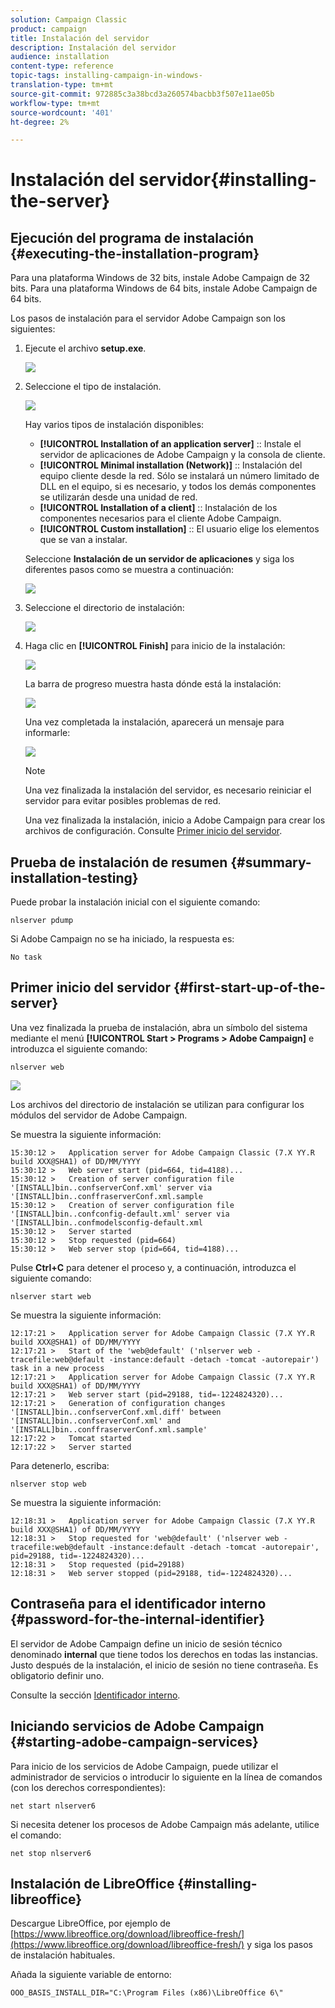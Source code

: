 ```yaml
---
solution: Campaign Classic
product: campaign
title: Instalación del servidor
description: Instalación del servidor
audience: installation
content-type: reference
topic-tags: installing-campaign-in-windows-
translation-type: tm+mt
source-git-commit: 972885c3a38bcd3a260574bacbb3f507e11ae05b
workflow-type: tm+mt
source-wordcount: '401'
ht-degree: 2%

---
```



# Instalación del servidor{#installing-the-server}

## Ejecución del programa de instalación {#executing-the-installation-program}

Para una plataforma Windows de 32 bits, instale Adobe Campaign de 32 bits. Para una plataforma Windows de 64 bits, instale Adobe Campaign de 64 bits.

Los pasos de instalación para el servidor Adobe Campaign son los siguientes:

1. Ejecute el archivo **setup.exe**.

   ![](assets/s_ncs_install_installer_01.png)

1. Seleccione el tipo de instalación.

   ![](assets/s_ncs_install_installer_01a.png)

   Hay varios tipos de instalación disponibles:

   * **[!UICONTROL Installation of an application server]** :: Instale el servidor de aplicaciones de Adobe Campaign y la consola de cliente.
   * **[!UICONTROL Minimal installation (Network)]** :: Instalación del equipo cliente desde la red. Sólo se instalará un número limitado de DLL en el equipo, si es necesario, y todos los demás componentes se utilizarán desde una unidad de red.
   * **[!UICONTROL Installation of a client]** :: Instalación de los componentes necesarios para el cliente Adobe Campaign.
   * **[!UICONTROL Custom installation]** :: El usuario elige los elementos que se van a instalar.

   Seleccione **Instalación de un servidor de aplicaciones** y siga los diferentes pasos como se muestra a continuación:

   ![](assets/s_ncs_install_installer_02.png)

1. Seleccione el directorio de instalación:

   ![](assets/s_ncs_install_installer_03.png)

1. Haga clic en **[!UICONTROL Finish]** para inicio de la instalación:

   ![](assets/s_ncs_install_installer_04.png)

   La barra de progreso muestra hasta dónde está la instalación:

   ![](assets/s_ncs_install_installer_05.png)

   Una vez completada la instalación, aparecerá un mensaje para informarle:

   ![](assets/s_ncs_install_installer_06.png)

   >[!NOTE]
   >
   >Una vez finalizada la instalación del servidor, es necesario reiniciar el servidor para evitar posibles problemas de red.

   Una vez finalizada la instalación, inicio a Adobe Campaign para crear los archivos de configuración. Consulte [Primer inicio del servidor](#first-start-up-of-the-server).

## Prueba de instalación de resumen {#summary-installation-testing}

Puede probar la instalación inicial con el siguiente comando:

```
nlserver pdump
```

Si Adobe Campaign no se ha iniciado, la respuesta es:

```
No task
```

## Primer inicio del servidor {#first-start-up-of-the-server}

Una vez finalizada la prueba de instalación, abra un símbolo del sistema mediante el menú **[!UICONTROL Start > Programs > Adobe Campaign]** e introduzca el siguiente comando:

```
nlserver web
```

![](assets/s_ncs_install_cmd_nlserverweb.png)

Los archivos del directorio de instalación se utilizan para configurar los módulos del servidor de Adobe Campaign.

Se muestra la siguiente información:

```
15:30:12 >   Application server for Adobe Campaign Classic (7.X YY.R build XXX@SHA1) of DD/MM/YYYY
15:30:12 >   Web server start (pid=664, tid=4188)...
15:30:12 >   Creation of server configuration file '[INSTALL]bin..confserverConf.xml' server via '[INSTALL]bin..conffraserverConf.xml.sample
15:30:12 >   Creation of server configuration file '[INSTALL]bin..confconfig-default.xml' server via '[INSTALL]bin..confmodelsconfig-default.xml
15:30:12 >   Server started
15:30:12 >   Stop requested (pid=664)
15:30:12 >   Web server stop (pid=664, tid=4188)...
```

Pulse **Ctrl+C** para detener el proceso y, a continuación, introduzca el siguiente comando:

```
nlserver start web
```

Se muestra la siguiente información:

```
12:17:21 >   Application server for Adobe Campaign Classic (7.X YY.R build XXX@SHA1) of DD/MM/YYYY
12:17:21 >   Start of the 'web@default' ('nlserver web -tracefile:web@default -instance:default -detach -tomcat -autorepair') task in a new process 
12:17:21 >   Application server for Adobe Campaign Classic (7.X YY.R build XXX@SHA1) of DD/MM/YYYY
12:17:21 >   Web server start (pid=29188, tid=-1224824320)...
12:17:21 >   Generation of configuration changes '[INSTALL]bin..confserverConf.xml.diff' between '[INSTALL]bin..confserverConf.xml' and '[INSTALL]bin..conffraserverConf.xml.sample'
12:17:22 >   Tomcat started
12:17:22 >   Server started
```

Para detenerlo, escriba:

```
nlserver stop web
```

Se muestra la siguiente información:

```
12:18:31 >   Application server for Adobe Campaign Classic (7.X YY.R build XXX@SHA1) of DD/MM/YYYY
12:18:31 >   Stop requested for 'web@default' ('nlserver web -tracefile:web@default -instance:default -detach -tomcat -autorepair', pid=29188, tid=-1224824320)...
12:18:31 >   Stop requested (pid=29188)
12:18:31 >   Web server stopped (pid=29188, tid=-1224824320)...
```

## Contraseña para el identificador interno {#password-for-the-internal-identifier}

El servidor de Adobe Campaign define un inicio de sesión técnico denominado **internal** que tiene todos los derechos en todas las instancias. Justo después de la instalación, el inicio de sesión no tiene contraseña. Es obligatorio definir uno.

Consulte la sección [Identificador interno](../../installation/using/campaign-server-configuration.md#internal-identifier).

## Iniciando servicios de Adobe Campaign {#starting-adobe-campaign-services}

Para inicio de los servicios de Adobe Campaign, puede utilizar el administrador de servicios o introducir lo siguiente en la línea de comandos (con los derechos correspondientes):

```
net start nlserver6
```

Si necesita detener los procesos de Adobe Campaign más adelante, utilice el comando:

```
net stop nlserver6
```

## Instalación de LibreOffice {#installing-libreoffice}

Descargue LibreOffice, por ejemplo de [https://www.libreoffice.org/download/libreoffice-fresh/](https://www.libreoffice.org/download/libreoffice-fresh/) y siga los pasos de instalación habituales.

Añada la siguiente variable de entorno:

```
OOO_BASIS_INSTALL_DIR="C:\Program Files (x86)\LibreOffice 6\"
```

